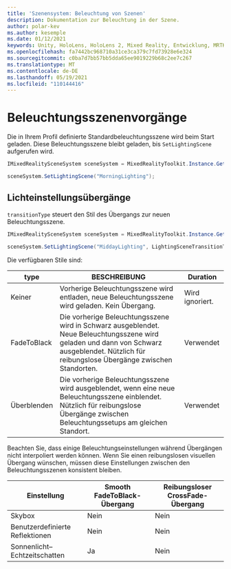 ```yaml
---
title: 'Szenensystem: Beleuchtung von Szenen'
description: Dokumentation zur Beleuchtung in der Szene.
author: polar-kev
ms.author: kesemple
ms.date: 01/12/2021
keywords: Unity, HoloLens, HoloLens 2, Mixed Reality, Entwicklung, MRTK,
ms.openlocfilehash: fa7442bc968710a31ce3ca379c7fd73928e6e324
ms.sourcegitcommit: c0ba7d7bb57bb5dda65ee9019229b68c2ee7c267
ms.translationtype: MT
ms.contentlocale: de-DE
ms.lasthandoff: 05/19/2021
ms.locfileid: "110144416"
---
```

# <a name="lighting-scene-operations"></a>Beleuchtungsszenenvorgänge

Die in Ihrem Profil definierte Standardbeleuchtungsszene wird beim Start geladen. Diese Beleuchtungsszene bleibt geladen, bis `SetLightingScene` aufgerufen wird.

```c#
IMixedRealitySceneSystem sceneSystem = MixedRealityToolkit.Instance.GetService<IMixedRealitySceneSystem>();

sceneSystem.SetLightingScene("MorningLighting");
```

## <a name="lighting-setting-transitions"></a>Lichteinstellungsübergänge

`transitionType` steuert den Stil des Übergangs zur neuen Beleuchtungsszene.

```c#
IMixedRealitySceneSystem sceneSystem = MixedRealityToolkit.Instance.GetService<IMixedRealitySceneSystem>();

sceneSystem.SetLightingScene("MiddayLighting", LightingSceneTransitionType.CrossFade);
```

Die verfügbaren Stile sind:

type | BESCHREIBUNG | Duration
--- | --- | ---
Keiner | Vorherige Beleuchtungsszene wird entladen, neue Beleuchtungsszene wird geladen. Kein Übergang. | Wird ignoriert.
FadeToBlack | Die vorherige Beleuchtungsszene wird in Schwarz ausgeblendet. Neue Beleuchtungsszene wird geladen und dann von Schwarz ausgeblendet. Nützlich für reibungslose Übergänge zwischen Standorten. | Verwendet
Überblenden | Die vorherige Beleuchtungsszene wird ausgeblendet, wenn eine neue Beleuchtungsszene einblendet. Nützlich für reibungslose Übergänge zwischen Beleuchtungssetups am gleichen Standort. | Verwendet

Beachten Sie, dass einige Beleuchtungseinstellungen während Übergängen nicht interpoliert werden können. Wenn Sie einen reibungslosen visuellen Übergang wünschen, müssen diese Einstellungen zwischen den Beleuchtungsszenen konsistent bleiben.

Einstellung | Smooth FadeToBlack-Übergang | Reibungsloser CrossFade-Übergang
--- | --- | ---
Skybox | Nein | Nein
Benutzerdefinierte Reflektionen | Nein | Nein
Sonnenlicht– Echtzeitschatten | Ja | Nein
